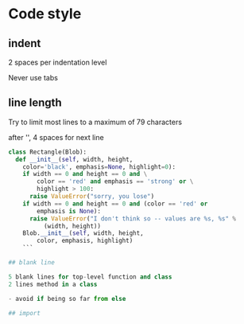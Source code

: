 # Code style

## indent 
2 spaces per indentation level

Never use tabs

## line length
Try to limit most lines to a maximum of 79 characters

after '\', 4 spaces for next line

```python
class Rectangle(Blob):
  def __init__(self, width, height,
    color='black', emphasis=None, highlight=0):
    if width == 0 and height == 0 and \
        color == 'red' and emphasis == 'strong' or \
        highlight > 100:
      raise ValueError("sorry, you lose")
    if width == 0 and height == 0 and (color == 'red' or
        emphasis is None):
      raise ValueError("I don't think so -- values are %s, %s" %
          (width, height))
    Blob.__init__(self, width, height,
        color, emphasis, highlight)
    ```

## blank line

5 blank lines for top-level function and class
2 lines method in a class

- avoid if being so far from else

## import 

